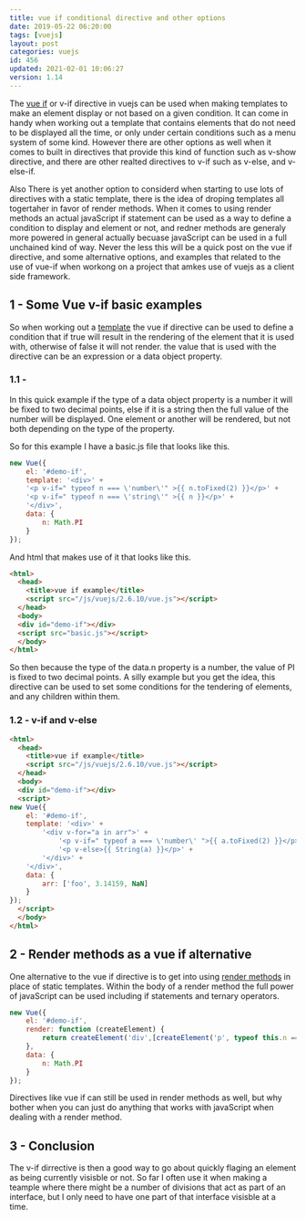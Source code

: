 ```yaml
---
title: vue if conditional directive and other options
date: 2019-05-22 06:20:00
tags: [vuejs]
layout: post
categories: vuejs
id: 456
updated: 2021-02-01 10:06:27
version: 1.14
---
```


The [vue if](https://vuejs.org/v2/guide/conditional.html) or v-if directive in vuejs can be used when making templates to make an element display or not based on a given condition. It can come in handy when working out a template that contains elements that do not need to be displayed all the time, or only under certain conditions such as a menu system of some kind. However there are other options as well when it comes to built in directives that provide this kind of function such as v-show directive, and there are other realted directives to v-if such as v-else, and v-else-if. 

Also There is yet another option to considerd when starting to use lots of directives with a static template, there is the idea of droping templates all togertaher in favor of render methods. When it comes to using render methods an actual javaScript if statement can be used as a way to define a condition to display and element or not, and redner methods are generaly more powered in general actually becuase javaScript can be used in a full unchained kind of way. Never the less this will be a quick post on the vue if directive, and some alternative options, and examples that related to the use of vue-if when workong on a project that amkes use of vuejs as a client side framework.

<!-- more -->

## 1 - Some Vue v-if basic examples

So when working out a [template](/2019/05/07/vuejs-template/) the vue if directive can be used to define a condition that if true will result in the rendering of the element that it is used with, otherwise of false it will not render. the value that is used with the directive can be an expression or a data object property.

### 1.1 - 

In this quick example if the type of a data object property is a number it will be fixed to two decimal points, else if it is a string then the full value of the number will be displayed. One element or another will be rendered, but not both depending on the type of the property.

So for this example I have a basic.js file that looks like this.

```js
new Vue({
    el: '#demo-if',
    template: '<div>' +
    '<p v-if=" typeof n === \'number\'" >{{ n.toFixed(2) }}</p>' +
    '<p v-if=" typeof n === \'string\'" >{{ n }}</p>' +
    '</div>',
    data: {
        n: Math.PI
    }
});
```

And html that makes use of it that looks like this.

```html
<html>
  <head>
    <title>vue if example</title>
    <script src="/js/vuejs/2.6.10/vue.js"></script>
  </head>
  <body>
  <div id="demo-if"></div>
  <script src="basic.js"></script>
  </body>
</html>
```

So then because the type of the data.n property is a number, the value of PI is fixed to two decimal points. A silly example but you get the idea, this directive can be used to set some conditions for the tendering of elements, and any children within them.

### 1.2 - v-if and v-else


```html
<html>
  <head>
    <title>vue if example</title>
    <script src="/js/vuejs/2.6.10/vue.js"></script>
  </head>
  <body>
  <div id="demo-if"></div>
  <script>
new Vue({
    el: '#demo-if',
    template: '<div>' +
        '<div v-for="a in arr">' +
            '<p v-if=" typeof a === \'number\' ">{{ a.toFixed(2) }}</p>' +
            '<p v-else>{{ String(a) }}</p>' +
        '</div>' +
    '</div>',
    data: {
        arr: ['foo', 3.14159, NaN]
    }
});
  </script>
  </body>
</html>
```

## 2 - Render methods as a vue if alternative

One alternative to the vue if directive is to get into using [render methods](/2019/05/12/vuejs-render/) in place of static templates. Within the body of a render method the full power of javaScript can be used including if statements and ternary operators.

```js
new Vue({
    el: '#demo-if',
    render: function (createElement) {
        return createElement('div',[createElement('p', typeof this.n === 'number' ? this.n.toFixed(2) : this.n)])
    },
    data: {
        n: Math.PI
    }
});
```

Directives like vue if can still be used in render methods as well, but why bother when you can just do anything that works with javaScript when dealing with a render method.

## 3 - Conclusion

The v-if dirrective is then a good way to go about quickly flaging an element as being currently visisble or not. So far I often use it when making a teample where there might be a number of divisions that act as part of an interface, but I only need to have one part of that interface visisble at a time.

